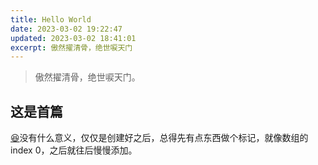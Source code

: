 ```yaml
---
title: Hello World
date: 2023-03-02 19:22:47
updated: 2023-03-02 18:41:01
excerpt: 傲然擢清骨，绝世唳天门
---
```


> 傲然擢清骨，绝世唳天门。

## 这是首篇

 [😆](https://emojipedia.org/grinning-squinting-face/)没有什么意义，仅仅是创建好之后，总得先有点东西做个标记，就像数组的index 0，之后就往后慢慢添加。
